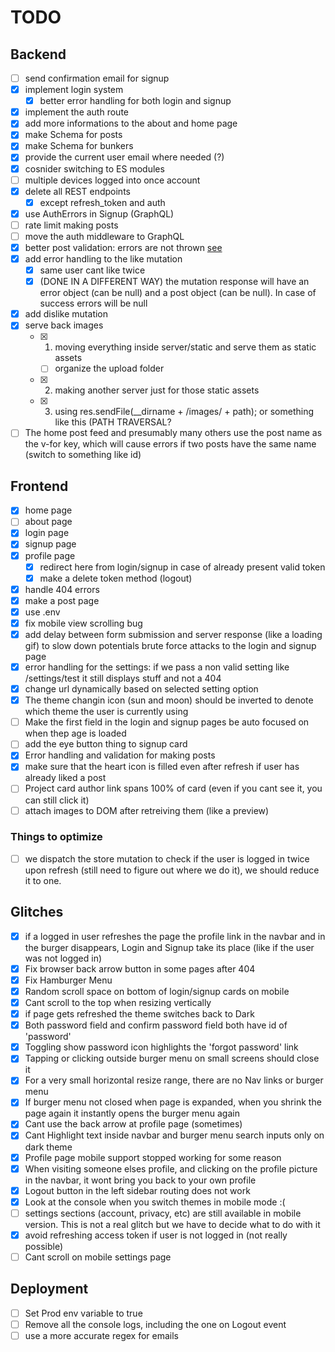 # TODO

## Backend

-   [ ] send confirmation email for signup
-   [x] implement login system
    -   [x] better error handling for both login and signup
-   [x] implement the auth route
-   [x] add more informations to the about and home page
-   [x] make Schema for posts
-   [x] make Schema for bunkers
-   [x] provide the current user email where needed (?)
-   [x] cosnider switching to ES modules
-   [ ] multiple devices logged into once account
-   [x] delete all REST endpoints
    -   [x] except refresh_token and auth
-   [x] use AuthErrors in Signup (GraphQL)
-   [ ] rate limit making posts
-   [ ] move the auth middleware to GraphQL
-   [x] better post validation: errors are not thrown [see](https://mongoosejs.com/docs/api.html#schematype_SchemaType-validate)
-   [x] add error handling to the like mutation
    -   [x] same user cant like twice
    -   [x] (DONE IN A DIFFERENT WAY) the mutation response will have an error object (can be null) and a post object (can be null). In case of success errors will be null
-   [x] add dislike mutation
-   [x] serve back images
    -   [x] 1. moving everything inside server/static and serve them as static assets
        -   [ ] organize the upload folder
    -   [x] 2. making another server just for those static assets
    -   [x] 3. using res.sendFile(\_\_dirname + /images/ + path); or something like this (PATH TRAVERSAL?
-  [ ] The home post feed and presumably many others use the post name as the v-for key, which will cause errors if two posts have the same name (switch to something like id)

## Frontend

-   [x] home page
-   [ ] about page
-   [x] login page
-   [x] signup page
-   [x] profile page
    -   [x] redirect here from login/signup in case of already present valid token
    -   [x] make a delete token method (logout)
-   [x] handle 404 errors
-   [x] make a post page
-   [x] use .env
-   [x] fix mobile view scrolling bug
-   [x] add delay between form submission and server response (like a loading gif) to slow down potentials brute force attacks to the login and signup page
-   [x] error handling for the settings: if we pass a non valid setting like /settings/test it still displays stuff and not a 404
-   [x] change url dynamically based on selected setting option
-   [x] The theme changin icon (sun and moon) should be inverted to denote which theme the user is currently using
-   [ ] Make the first field in the login and signup pages be auto focused on when thep age is loaded
-   [ ] add the eye button thing to signup card
-   [x] Error handling and validation for making posts
-   [x] make sure that the heart icon is filled even after refresh if user has already liked a post
-   [ ] Project card author link spans 100% of card (even if you cant see it, you can still click it)
-   [ ] attach images to DOM after retreiving them (like a preview)

### Things to optimize

-   [ ] we dispatch the store mutation to check if the user is logged in twice upon refresh (still need to figure out where we do it), we should reduce it to one.

## Glitches

-   [x] if a logged in user refreshes the page the profile link in the navbar and in the burger disappears, Login and Signup take its place (like if the user was not logged in)
-   [x] Fix browser back arrow button in some pages after 404
-   [x] Fix Hamburger Menu
-   [x] Random scroll space on bottom of login/signup cards on mobile
-   [x] Cant scroll to the top when resizing vertically
-   [x] if page gets refreshed the theme switches back to Dark
-   [x] Both password field and confirm password field both have id of 'password'
-   [x] Toggling show password icon highlights the 'forgot password' link
-   [x] Tapping or clicking outside burger menu on small screens should close it
-   [x] For a very small horizontal resize range, there are no Nav links or burger menu
-   [x] If burger menu not closed when page is expanded, when you shrink the page again it instantly opens the burger menu again
-   [x] Cant use the back arrow at profile page (sometimes)
-   [x] Cant Highlight text inside navbar and burger menu search inputs only on dark theme
-   [x] Profile page mobile support stopped working for some reason
-   [x] When visiting someone elses profile, and clicking on the profile picture in the navbar, it wont bring you back to your own profile
-   [x] Logout button in the left sidebar routing does not work
-   [x] Look at the console when you switch themes in mobile mode :(
-   [ ] settings sections (account, privacy, etc) are still available in mobile version. This is not a real glitch but we have to decide what to do with it
-   [x] avoid refreshing access token if user is not logged in (not really possible)
-   [ ] Cant scroll on mobile settings page

## Deployment

-   [ ] Set Prod env variable to true
-   [ ] Remove all the console logs, including the one on Logout event
-   [ ] use a more accurate regex for emails
